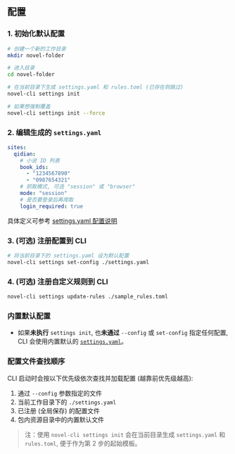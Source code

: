 ## 配置

### 1. 初始化默认配置

```bash
# 创建一个新的工作目录
mkdir novel-folder

# 进入目录
cd novel-folder

# 在当前目录下生成 settings.yaml 和 rules.toml (已存在则跳过)
novel-cli settings init

# 如果想强制覆盖
novel-cli settings init --force
````

### 2. 编辑生成的 `settings.yaml`

```yaml
sites:
  qidian:
    # 小说 ID 列表
    book_ids:
      - "1234567890"
      - "0987654321"
    # 抓取模式, 可选 "session" 或 "browser"
    mode: "session"
    # 是否要登录后再爬取
    login_required: true
```

具体定义可参考 [settings.yaml 配置说明](./4-settings-schema.md)

### 3. (可选) 注册配置到 CLI

```bash
# 将当前目录下的 settings.yaml 设为默认配置
novel-cli settings set-config ./settings.yaml
```

### 4. (可选) 注册自定义规则到 CLI

```bash
novel-cli settings update-rules ./sample_rules.toml
```

### 内置默认配置

- 如果**未执行** `settings init`, 也**未通过** `--config` 或 `set-config` 指定任何配置, CLI 会使用内置默认的 [`settings.yaml`](./novel_downloader/resources/config/settings.yaml)。

### 配置文件查找顺序

CLI 启动时会按以下优先级依次查找并加载配置 (越靠前优先级越高):

1. 通过 `--config` 参数指定的文件
2. 当前工作目录下的 `./settings.yaml`
3. 已注册 (全局保存) 的配置文件
4. 包内资源目录中的内置默认文件

> 注：使用 `novel-cli settings init` 会在当前目录生成 `settings.yaml` 和 `rules.toml`, 便于作为第 2 步的起始模板。
